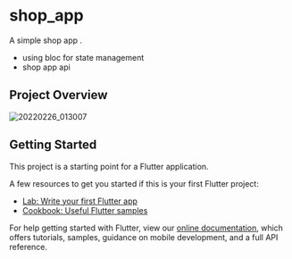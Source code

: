 # shop_app

A simple shop app .
- using bloc for state management
- shop app api
 
## Project Overview

![20220226_013007](https://user-images.githubusercontent.com/81522801/155817010-1d19865b-e41e-476e-ae1b-d1faca67d483.gif)




## Getting Started

This project is a starting point for a Flutter application.

A few resources to get you started if this is your first Flutter project:

- [Lab: Write your first Flutter app](https://flutter.dev/docs/get-started/codelab)
- [Cookbook: Useful Flutter samples](https://flutter.dev/docs/cookbook)

For help getting started with Flutter, view our
[online documentation](https://flutter.dev/docs), which offers tutorials,
samples, guidance on mobile development, and a full API reference.

